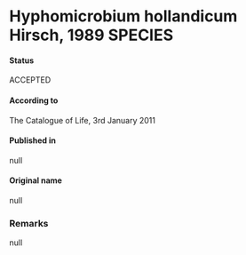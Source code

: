 # Hyphomicrobium hollandicum Hirsch, 1989 SPECIES

#### Status
ACCEPTED

#### According to
The Catalogue of Life, 3rd January 2011

#### Published in
null

#### Original name
null

### Remarks
null